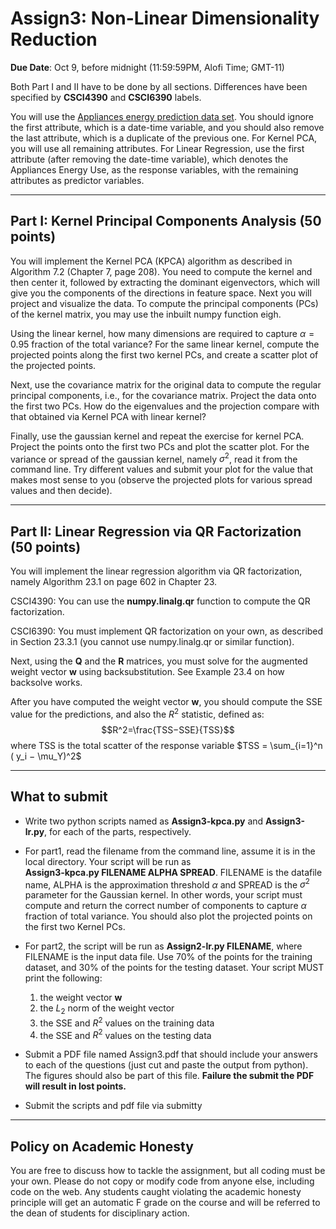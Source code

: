 <!--
.. title: CSCI4390-6390 Assign3
.. slug: dm_assign3
.. date: 2020-10-02 18:23:01 UTC-04:00
.. tags: 
.. category: 
.. link: 
.. description: 
.. has_math: True
.. type: text
-->

# Assign3: Non-Linear Dimensionality Reduction

**Due Date**: Oct 9, before midnight (11:59:59PM, Alofi Time; GMT-11)


Both Part I and II have to be done by all sections. Differences have
been specified by **CSCI4390** and **CSCI6390** labels. 

You will use the 
[Appliances energy prediction data set](https://archive.ics.uci.edu/ml/datasets/Appliances+energy+prediction#).
You should ignore the first attribute, which is a date-time variable,
and you should also remove the last attribute, which is a duplicate of
the previous one. For Kernel PCA, you will use all remaining attributes.
For Linear Regression, use the first attribute (after removing the
date-time variable), which denotes the
Appliances Energy Use, as the response variables, with the remaining
attributes as predictor variables. 


---

## Part I: Kernel Principal Components Analysis (50 points)

You will implement the Kernel PCA (KPCA) algorithm as described in
Algorithm 7.2 (Chapter 7, page 208). You need to compute the kernel and
then center it, followed by extracting the dominant eigenvectors, which
will give you the components of the directions in feature space. Next
you will project and visualize the data. To compute the principal
components (PCs) of the kernel matrix, you may use the inbuilt numpy
function eigh.

Using the linear kernel, how many dimensions are required to capture
$\alpha=0.95$ fraction
of the total variance? For the same linear kernel, compute the projected
points along the first two kernel PCs, and create a scatter plot of the
projected points.

Next, use the covariance matrix for the original data to compute the
regular principal components, i.e., for the covariance matrix. Project
the data onto the first two PCs. How do the eigenvalues and the
projection compare with that obtained via Kernel PCA with linear kernel?

Finally, use the gaussian kernel and repeat the exercise for kernel PCA.
Project the points onto the first two PCs and plot the scatter plot. For
the variance or spread of the gaussian kernel, namely $\sigma^2$, read
it from the command line. Try different values and submit your plot for
the value that makes most sense to you (observe the projected plots for
various spread values and then decide).

---

## Part II: Linear Regression via QR Factorization (50 points)

You will implement the linear regression algorithm via QR factorization,
namely Algorithm 23.1 on page 602 in Chapter 23.

CSCI4390: You can use the **numpy.linalg.qr** function to compute the QR
factorization.

CSCI6390: You must implement QR factorization on your own, as described
in Section 23.3.1 (you cannot use numpy.linalg.qr or similar function).

Next, using the $\mathbf{Q}$ and the $\mathbf{R}$ matrices, you must
solve for the augmented weight vector $\mathbf{w}$ using
backsubstitution. See Example 23.4 on how backsolve works.

After you have computed the weight vector $\mathbf{w}$, 
you should compute the SSE value for the predictions, and also the 
$R^2$ statistic, defined as: 
$$R^2=\frac{TSS−SSE}{TSS}$$
where TSS is the total scatter of the response variable 
$TSS = \sum_{i=1}^n ( y_i − \mu_Y)^2$


---

## What to submit

* Write two python scripts named as **Assign3-kpca.py** and
 **Assign3-lr.py**, for each of the parts, respectively.


* For part1, read the filename from the command line, assume it is in
 the local directory. Your script will be run as  
 **Assign3-kpca.py FILENAME ALPHA SPREAD**. FILENAME is the datafile name,  ALPHA is the
 approximation threshold $\alpha$ and SPREAD is the $\sigma^2$ parameter
 for the Gaussian kernel.  In other words, your script must
 compute and return the correct number of components to capture $\alpha$
 fraction of total variance. You should also plot the projected points
 on the first two Kernel PCs. 

* For part2, the script will be run as **Assign2-lr.py FILENAME**,
where FILENAME is the input data file. Use 70% of the points for the training dataset, and 30% of the points for the testing dataset. 
Your script MUST print the following:
    1. the weight vector $\mathbf{w}$
    2. the $L_2$ norm of the weight vector
    3. the SSE  and $R^2$ values on the training data
    4. the SSE and $R^2$ values on the testing data


* Submit a PDF file named Assign3.pdf that should include your answers
 to each of the questions (just cut and paste the output from python).
 The figures should also be part of this file. **Failure the submit the
 PDF will result in lost points.** 

* Submit the scripts and pdf file via submitty

---

## Policy on Academic Honesty

You are free to discuss how to tackle the assignment, but all coding
must be your own. Please do not copy or modify code from anyone else,
including code on the web. Any students caught violating the academic
honesty principle will get an automatic F grade on the course and will
be referred to the dean of students for disciplinary action.


